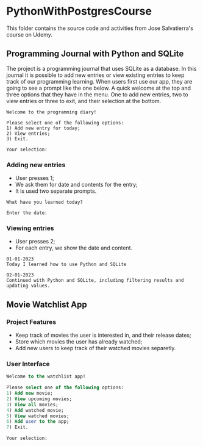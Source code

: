 # PythonWithPostgresCourse

This folder contains the source code and activities from Jose Salvatierra's course on Udemy.

## Programming Journal with Python and SQLite

The project is a programming journal that uses SQLite as a database. In this journal it is possible to add new entries or view existing entries to keep track of our programming learning. When users first use our app, they are going to see a prompt like the one below. A quick welcome at the top and three options that they have in the menu. One to add new entries, two to view entries or three to exit, and their selection at the bottom. 

```
Welcome to the programming diary!

Please select one of the following options:
1) Add new entry for today;
2) View entries;
3) Exit.

Your selection: 
```

### Adding new entries

* User presses 1;
* We ask them for date and contents for the entry;
* It is used two separate prompts.

```
What have you learned today?

Enter the date:
```

### Viewing entries

* User presses 2;
* For each entry, we show the date and content.

```
01-01-2023
Today I learned how to use Python and SQLite

02-01-2023
Continued with Python and SQLite, including filtering results and updating values.
```

## Movie Watchlist App

### Project Features

* Keep track of movies the user is interested in, and their release dates;
* Store which movies the user has already watched;
* Add new users to keep track of their watched movies separetly.

### User Interface

```sql
Welcome to the watchlist app!

Please select one of the following options:
1) Add new movie;
2) View upcoming movies;
3) View all movies;
4) Add watched movie;
5) View watched movies;
6) Add user to the app;
7) Exit.

Your selection:
```

